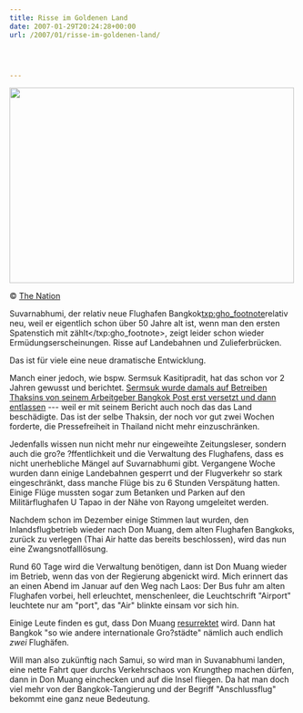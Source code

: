 ```yaml
---
title: Risse im Goldenen Land
date: 2007-01-29T20:24:28+00:00
url: /2007/01/risse-im-goldenen-land/




---
```

<div class="flickr">
  <img src="//die.schreibbloga.de/images/221.jpg" width="500" height="343" /></p>

  <p>
    &copy; <a href="http://nationmultimedia.com">The Nation</a>
  </p>
</div>

Suvarnabhumi, der relativ neue Flughafen Bangkok<txp:gho_footnote>relativ neu, weil er eigentlich schon über 50 Jahre alt ist, wenn man den ersten Spatenstich mit zählt</txp:gho_footnote>, zeigt leider schon wieder Ermüdungserscheinungen. Risse auf Landebahnen und Zulieferbrücken.

Das ist für viele eine neue dramatische Entwicklung.

Manch einer jedoch, wie bspw. Sermsuk Kasitipradit, hat das schon vor 2 Jahren gewusst und berichtet. [Sermsuk wurde damals auf Betreiben Thaksins von seinem Arbeitgeber Bangkok Post erst versetzt und dann entlassen][1] --- weil er mit seinem Bericht auch noch das das Land beschädigte. Das ist der selbe Thaksin, der noch vor gut zwei Wochen forderte, die Pressefreiheit in Thailand nicht mehr einzuschränken.

Jedenfalls wissen nun nicht mehr nur eingeweihte Zeitungsleser, sondern auch die gro?e ?ffentlichkeit und die Verwaltung des Flughafens, dass es nicht unerhebliche Mängel auf Suvarnabhumi gibt. Vergangene Woche wurden dann einige Landebahnen gesperrt und der Flugverkehr so stark eingeschränkt, dass manche Flüge bis zu 6 Stunden Verspätung hatten. Einige Flüge mussten sogar zum Betanken und Parken auf den Militärflughafen U Tapao in der Nähe von Rayong umgeleitet werden.

Nachdem schon im Dezember einige Stimmen laut wurden, den Inlandsflugbetrieb wieder nach Don Muang, dem alten Flughafen Bangkoks, zurück zu verlegen (Thai Air hatte das bereits beschlossen), wird das nun eine Zwangsnotfalllösung.

Rund 60 Tage wird die Verwaltung benötigen, dann ist Don Muang wieder im Betrieb, wenn das von der Regierung abgenickt wird. Mich erinnert das an einen Abend im Januar auf den Weg nach Laos: Der Bus fuhr am alten Flughafen vorbei, hell erleuchtet, menschenleer, die Leuchtschrift "Airport" leuchtete nur am "port", das "Air" blinkte einsam vor sich hin.

Einige Leute finden es gut, dass Don Muang [resurrektet][2] wird. Dann hat Bangkok "so wie andere internationale Gro?städte" nämlich auch endlich _zwei_ Flughäfen.

Will man also zukünftig nach Samui, so wird man in Suvanabhumi landen, eine nette Fahrt quer durchs Verkehrschaos von Krungthep machen dürfen, dann in Don Muang einchecken und auf die Insel fliegen. Da hat man doch viel mehr von der Bangkok-Tangierung und der Begriff "Anschlussflug" bekommt eine ganz neue Bedeutung.

 [1]: http://www.nationmultimedia.com/2007/01/28/national/national_30025294.php
 [2]: http://www.nationmultimedia.com/2007/01/30/headlines/headlines_30025475.php
